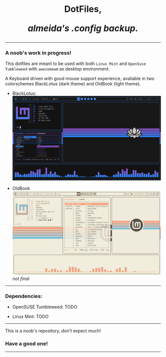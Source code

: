 <h1 align="center"> DotFiles,

<i>almeida's .config backup.</i> </h1>
_______

### A noob's work in progress!

This dotfiles are meant to be used with both ```Linux Mint``` and ```OpenSuse Tumbleweed``` with ```awesomewm``` as desktop environment.

A Keyboard driven with good mouse support experience, avaliable in two colorschemes BlackLotus (dark theme) and OldBook (light theme).

- BlackLotus:
![](./desktop-blacklotus.png)

- OldBook
![](./desktop-oldbook.png)
<i>not final</i>

_______

### Dependencies:

- OpenSUSE Tumbleweed:
TODO

- Linux Mint:
TODO

_______

This is a noob's repository, don't expect much!

### Have a good one!

_______
